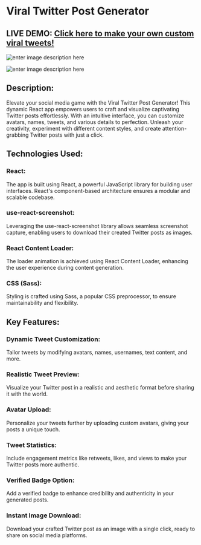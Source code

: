 

# **Viral Twitter Post Generator**

## **LIVE DEMO:** [Click here to make your own custom viral tweets!](https://cfcode-tweet-generator.netlify.app/)


![enter image description here](https://i.imgur.com/G9MLQqB.png)

![enter image description here](https://i.imgur.com/iGY9x63.jpg)

## **Description:**

Elevate your social media game with the Viral Twitter Post Generator! This dynamic React app empowers users to craft and visualize captivating Twitter posts effortlessly. With an intuitive interface, you can customize avatars, names, tweets, and various details to perfection. Unleash your creativity, experiment with different content styles, and create attention-grabbing Twitter posts with just a click.


## **Technologies Used:**


### **React**: 
The app is built using React, a powerful JavaScript library for building user interfaces. React's component-based architecture ensures a modular and scalable codebase.


### **use-react-screenshot:** 
Leveraging the use-react-screenshot library allows seamless screenshot capture, enabling users to download their created Twitter posts as images.


### **React Content Loader**: 
The loader animation is achieved using React Content Loader, enhancing the user experience during content generation.


### **CSS (Sass):**
Styling is crafted using Sass, a popular CSS preprocessor, to ensure maintainability and flexibility.


## **Key Features:**

### **Dynamic Tweet Customization:**
Tailor tweets by modifying avatars, names, usernames, text content, and more.


### **Realistic Tweet Preview:**
Visualize your Twitter post in a realistic and aesthetic format before sharing it with the world.


### **Avatar Upload:** 
Personalize your tweets further by uploading custom avatars, giving your posts a unique touch.


### **Tweet Statistics:** 
Include engagement metrics like retweets, likes, and views to make your Twitter posts more authentic.


### **Verified Badge Option:**
Add a verified badge to enhance credibility and authenticity in your generated posts.


### **Instant Image Download:** 
Download your crafted Twitter post as an image with a single click, ready to share on social media platforms.
